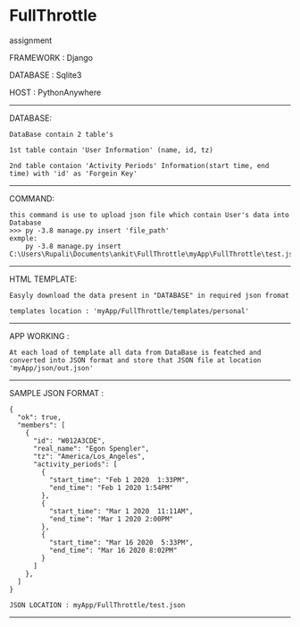 # FullThrottle
assignment 

FRAMEWORK : Django
	
DATABASE : Sqlite3
	
HOST : PythonAnywhere

------------------------------------------------------------------------------------------------------------------------------------------------------

DATABASE:

	DataBase contain 2 table's

	1st table contain 'User Information' (name, id, tz)

	2nd table contaion 'Activity Periods' Information(start time, end time) with 'id' as 'Forgein Key'

------------------------------------------------------------------------------------------------------------------------------------------------------
COMMAND:

	this command is use to upload json file which contain User's data into Database
	>>> py -3.8 manage.py insert 'file_path'
	exmple:
		py -3.8 manage.py insert C:\Users\Rupali\Documents\ankit\FullThrottle\myApp\FullThrottle\test.json
	
------------------------------------------------------------------------------------------------------------------------------------------------------

HTML TEMPLATE:

	Easyly download the data present in "DATABASE" in required json fromat
	
	templates location : 'myApp/FullThrottle/templates/personal'

------------------------------------------------------------------------------------------------------------------------------------------------------

APP WORKING	:
	
	At each load of template all data from DataBase is featched and converted into JSON format and store that JSON file at location 'myApp/json/out.json'
	
------------------------------------------------------------------------------------------------------------------------------------------------------

SAMPLE JSON FORMAT :


	{
	  "ok": true,
	  "members": [
		{
		  "id": "W012A3CDE",
		  "real_name": "Egon Spengler",
		  "tz": "America/Los_Angeles",
		  "activity_periods": [
			{
			  "start_time": "Feb 1 2020  1:33PM",
			  "end_time": "Feb 1 2020 1:54PM"
			},
			{
			  "start_time": "Mar 1 2020  11:11AM",
			  "end_time": "Mar 1 2020 2:00PM"
			},
			{
			  "start_time": "Mar 16 2020  5:33PM",
			  "end_time": "Mar 16 2020 8:02PM"
			}
		  ]
		},
	  ]
	}
	
	JSON LOCATION : myApp/FullThrottle/test.json
	
------------------------------------------------------------------------------------------------------------------------------------------------------

	